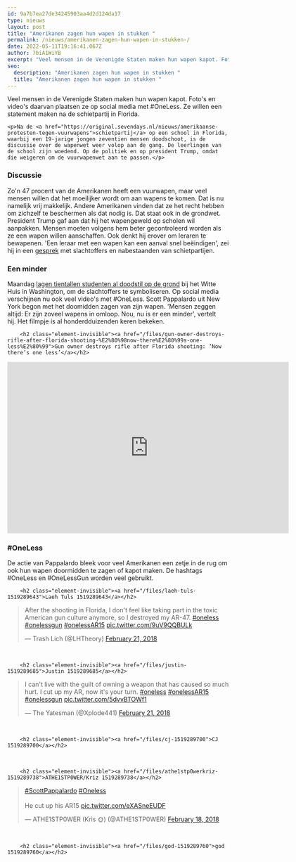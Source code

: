 ```yaml
---
id: 9a7b7ea27de34245903aa4d2d124da17
type: nieuws
layout: post
title: "Amerikanen zagen hun wapen in stukken "
permalink: /nieuws/amerikanen-zagen-hun-wapen-in-stukken-/
date: 2022-05-11T19:16:41.067Z
author: 7biA1WiYB
excerpt: "Veel mensen in de Verenigde Staten maken hun wapen kapot. Foto's en video's daarvan plaatsen ze op social media met #OneLess. Ze willen een statement maken na de schietpartij in Florida.  "
seo:
  description: "Amerikanen zagen hun wapen in stukken "
  title: "Amerikanen zagen hun wapen in stukken "
---
```

Veel mensen in de Verenigde Staten maken hun wapen kapot. Foto's en video's daarvan plaatsen ze op social media met #OneLess. Ze willen een statement maken na de schietpartij in Florida.  

    <p>Na de <a href="https://original.sevendays.nl/nieuws/amerikaanse-protesten-tegen-vuurwapens">schietpartij</a> op een school in Florida, waarbij een 19-jarige jongen zeventien mensen doodschoot, is de discussie over de wapenwet weer volop aan de gang. De leerlingen van de school zijn woedend. Op de politiek en op president Trump, omdat die weigeren om de vuurwapenwet aan te passen.</p>
<h3>Discussie</h3>
<p>Zo'n 47 procent van de Amerikanen heeft een vuurwapen, maar veel mensen willen dat het moeilijker wordt om aan wapens te komen. Dat is nu namelijk vrij makkelijk. Andere Amerikanen vinden dat ze het recht hebben om zichzelf te beschermen als dat nodig is. Dat staat ook in de grondwet. President Trump gaf aan dat hij het wapengeweld op scholen wil aanpakken. Mensen moeten volgens hem beter gecontroleerd worden als ze een wapen willen aanschaffen. Ook denkt hij erover om leraren te bewapenen. 'Een leraar met een wapen kan een aanval snel beëindigen', zei hij in een <a href="https://nos.nl/video/2218749-een-leraar-met-een-wapen-kan-een-aanval-snel-beeindigen.html" target="_blank">gesprek</a> met slachtoffers en nabestaanden van schietpartijen. </p>
<h3>Een minder</h3>
<p>Maandag <a href="https://original.sevendays.nl/nieuws/amerikaanse-protesten-tegen-vuurwapens">lagen tientallen studenten al doodstil op de grond</a> bij het Witte Huis in Washington, om de slachtoffers te symboliseren. Op social media verschijnen nu ook veel video's met #OneLess. Scott Pappalardo uit New York begon met het doomidden zagen van zijn wapen. 'Mensen zeggen altijd: Er zijn zoveel wapens in omloop. Nou, nu is er een minder', vertelt hij. Het filmpje is al honderdduizenden keren bekeken.<br><div class="media media-element-container media-default"><div id="file-532495" class="file file-video file-video-youtube">

        <h2 class="element-invisible"><a href="/files/gun-owner-destroys-rifle-after-florida-shooting-%E2%80%98now-there%E2%80%99s-one-less%E2%80%99">Gun owner destroys rifle after Florida shooting: ‘Now there’s one less’</a></h2>
    
  
  <div class="content">
    <div class="media-youtube-video file media-element file-default media-youtube-1">
  <iframe class="media-youtube-player" width="640" height="390" title="Gun owner destroys rifle after Florida shooting: ‘Now there’s one less’" src="https://www.youtube.com/embed/EDx6Ys4P5_Q?wmode=opaque&controls=" name="Gun owner destroys rifle after Florida shooting: ‘Now there’s one less’" frameborder="0" allowfullscreen="">Video van Gun owner destroys rifle after Florida shooting: ‘Now there’s one less’</iframe>
</div>
  </div>

  
</div>
</div>
<h3>#OneLess</h3>
<p>De actie van Pappalardo bleek voor veel Amerikanen een zetje in de rug om ook hun wapen doormidden te zagen of kapot maken. De hashtags #OneLess en #OneLessGun worden veel gebruikt.<br><div class="media media-element-container media-default"><div id="file-532496" class="file file-document file-text-oembed">

        <h2 class="element-invisible"><a href="/files/laeh-tuls-1519289643">Laeh Tuls 1519289643</a></h2>
    
  
  <div class="content">
    
<blockquote class="twitter-tweet" data-width="550"><p lang="en" dir="ltr">After the shooting in Florida, I don&#39;t feel like taking part in the toxic American gun culture anymore, so I destroyed my AR-47. <a href="https://twitter.com/hashtag/oneless?src=hash&amp;ref_src=twsrc%5Etfw">#oneless</a> <a href="https://twitter.com/hashtag/onelessgun?src=hash&amp;ref_src=twsrc%5Etfw">#onelessgun</a> <a href="https://twitter.com/hashtag/onelessAR15?src=hash&amp;ref_src=twsrc%5Etfw">#onelessAR15</a> <a href="https://t.co/9uV9QQBULk">pic.twitter.com/9uV9QQBULk</a></p>&mdash; Trash Lich (@LHTheory) <a href="https://twitter.com/LHTheory/status/966139177778659329?ref_src=twsrc%5Etfw">February 21, 2018</a></blockquote>
<script async="" src="https://platform.twitter.com/widgets.js" charset="utf-8"></script>
  </div>

  
</div>
</div><br><div class="media media-element-container media-default"><div id="file-532497" class="file file-document file-text-oembed">

        <h2 class="element-invisible"><a href="/files/justin-1519289685">Justin 1519289685</a></h2>
    
  
  <div class="content">
    
<blockquote class="twitter-tweet" data-width="550"><p lang="en" dir="ltr">I can&#39;t live with the guilt of owning a weapon that has caused so much hurt. I cut up my AR, now it&#39;s your turn. <a href="https://twitter.com/hashtag/oneless?src=hash&amp;ref_src=twsrc%5Etfw">#oneless</a> <a href="https://twitter.com/hashtag/onelessAR15?src=hash&amp;ref_src=twsrc%5Etfw">#onelessAR15</a> <a href="https://twitter.com/hashtag/onelessgun?src=hash&amp;ref_src=twsrc%5Etfw">#onelessgun</a> <a href="https://t.co/5dvvBTOWf1">pic.twitter.com/5dvvBTOWf1</a></p>&mdash; The Yatesman (@Xplode441) <a href="https://twitter.com/Xplode441/status/966353993025970176?ref_src=twsrc%5Etfw">February 21, 2018</a></blockquote>
<script async="" src="https://platform.twitter.com/widgets.js" charset="utf-8"></script>
  </div>

  
</div>
</div><br><div class="media media-element-container media-default"><div id="file-532498" class="file file-document file-text-oembed">

        <h2 class="element-invisible"><a href="/files/cj-1519289700">CJ 1519289700</a></h2>
    
  
  <div class="content">
    
  </div>

  
</div>
</div><br><div class="media media-element-container media-default"><div id="file-532499" class="file file-document file-text-oembed">

        <h2 class="element-invisible"><a href="/files/athe1stp0werkriz-1519289738">ATHE1STP0WER/Kriz 1519289738</a></h2>
    
  
  <div class="content">
    
<blockquote class="twitter-tweet" data-width="550"><p lang="en" dir="ltr"><a href="https://twitter.com/hashtag/ScottPappalardo?src=hash&amp;ref_src=twsrc%5Etfw">#ScottPappalardo</a> <a href="https://twitter.com/hashtag/Oneless?src=hash&amp;ref_src=twsrc%5Etfw">#Oneless</a> <br><br>He cut up his AR15 <a href="https://t.co/eXASneEUDF">pic.twitter.com/eXASneEUDF</a></p>&mdash; ATHE1STP0WER (Kris 🌞) (@ATHE1STP0WER) <a href="https://twitter.com/ATHE1STP0WER/status/965349618694451200?ref_src=twsrc%5Etfw">February 18, 2018</a></blockquote>
<script async="" src="https://platform.twitter.com/widgets.js" charset="utf-8"></script>
  </div>

  
</div>
</div><br><div class="media media-element-container media-default"><div id="file-532500" class="file file-document file-text-oembed">

        <h2 class="element-invisible"><a href="/files/god-1519289760">god 1519289760</a></h2>
    
  
  <div class="content">
    
  </div>

  
</div>
</div>  
